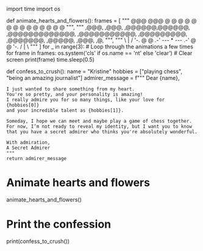 import time
import os

def animate_hearts_and_flowers():
    frames = [
        """
         @@@   @@@
        @   @ @   @
         @   @   @
          @     @
           @   @
            @ @
             @
        """,
        """
           ,@@@,   ,@@@,
          ,@@@@@@,@@@@@@,
          ,@@@@@@@@@@@@@,
           ,@@@@@@@@@@@,
            ,@@@@@@@@@,
             ,@@@@@@@,
              ,@@@@@,
               ,@@@,
                ,@,
        """,
        """
            \ | /
         '-. @ @ .-'
         ---  *  ---
         .-' @ @ '-.
            / | \\
        """
    ]
    for _ in range(3):  # Loop through the animations a few times
        for frame in frames:
            os.system('cls' if os.name == 'nt' else 'clear')  # Clear screen
            print(frame)
            time.sleep(0.5)

def confess_to_crush():
    name = "Kristine"
    hobbies = ["playing chess", "being an amazing journalist"]
    admirer_message = f"""
    Dear {name},

    I just wanted to share something from my heart. 
    You're so pretty, and your personality is amazing! 
    I really admire you for so many things, like your love for {hobbies[0]} 
    and your incredible talent as {hobbies[1]}.

    Someday, I hope we can meet and maybe play a game of chess together. 
    For now, I’m not ready to reveal my identity, but I want you to know 
    that you have a secret admirer who thinks you're absolutely wonderful.

    With admiration,
    A Secret Admirer
    """
    return admirer_message


# Animate hearts and flowers
animate_hearts_and_flowers()

# Print the confession
print(confess_to_crush())




